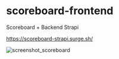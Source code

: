 # scoreboard-frontend
Scoreboard + Backend Strapi

https://scoreboard-strapi.surge.sh/

![screenshot_scoreboard](https://user-images.githubusercontent.com/26152785/107591004-0c693580-6be0-11eb-9421-59f681e9afbf.JPG)
